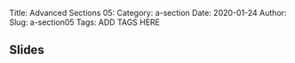 Title: Advanced Sections 05:
Category: a-section
Date: 2020-01-24
Author: 
Slug: a-section05
Tags: ADD TAGS HERE


## Slides
<!-- - [PDF | Lecture 1: Description]({attach}presentation/Lecture1_Data.pdf) -->